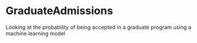 # GraduateAdmissions
Looking at the probability of being accepted in a graduate program using a machine learning model
